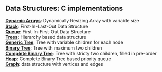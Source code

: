 ## Data Structures: C implementations

[**Dynamic Arrays**](./dynamic-array/dynamic-array.c): Dynamically Resizing Array with variable size 	
[**Stack**](./stack/stack.c): First-In-Last-Out Data Structure  	
[**Queue**](./queue/queue.c): First-In-First-Out Data Structure 	
[**Trees**](./tree): Hierarchy based data structure  	
[**Generic Tree**](./tree/tree-generic/tree_generic.c): Tree with variable children for each node 		
[**Binary Tree**](./tree/tree-binary/tree_binary.c): Tree with maximum two children 	
[**Complete Binary Tree**](./tree/tree-binary-complete/tree_binary_complete.c): Tree with stricty two children, filled in pre-order 	
[**Heap**](./tree/heap/heap.c): Complete Binary Tree based priority queue 	
[**Graph**](./graph/graph.c): data structure with vertices and edges 	
